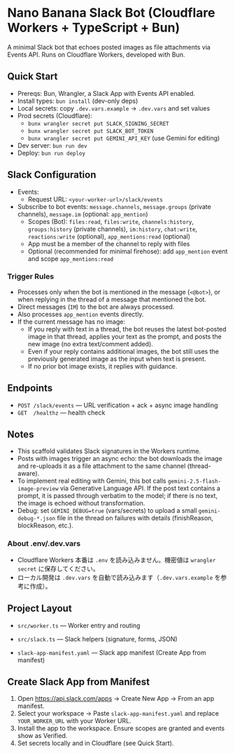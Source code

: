 # Nano Banana Slack Bot (Cloudflare Workers + TypeScript + Bun)

A minimal Slack bot that echoes posted images as file attachments via Events API. Runs on Cloudflare Workers, developed with Bun.

## Quick Start

- Prereqs: Bun, Wrangler, a Slack App with Events API enabled.
- Install types: `bun install` (dev-only deps)
- Local secrets: copy `.dev.vars.example` → `.dev.vars` and set values
- Prod secrets (Cloudflare):
  - `bunx wrangler secret put SLACK_SIGNING_SECRET`
  - `bunx wrangler secret put SLACK_BOT_TOKEN`
  - `bunx wrangler secret put GEMINI_API_KEY` (use Gemini for editing)
- Dev server: `bun run dev`
- Deploy: `bun run deploy`

## Slack Configuration

- Events:
  - Request URL: `<your-worker-url>/slack/events`
- Subscribe to bot events: `message.channels`, `message.groups` (private channels), `message.im` (optional: `app_mention`)
  - Scopes (Bot): `files:read`, `files:write`, `channels:history`, `groups:history` (private channels), `im:history`, `chat:write`, `reactions:write` (optional), `app_mentions:read` (optional)
  - App must be a member of the channel to reply with files
  - Optional (recommended for minimal firehose): add `app_mention` event and scope `app_mentions:read`

### Trigger Rules
- Processes only when the bot is mentioned in the message (`<@bot>`), or when replying in the thread of a message that mentioned the bot.
- Direct messages (`IM`) to the bot are always processed.
- Also processes `app_mention` events directly.
- If the current message has no image:
  - If you reply with text in a thread, the bot reuses the latest bot-posted image in that thread, applies your text as the prompt, and posts the new image (no extra text/comment added).
  - Even if your reply contains additional images, the bot still uses the previously generated image as the input when text is present.
  - If no prior bot image exists, it replies with guidance.

## Endpoints

- `POST /slack/events` — URL verification + ack + async image handling
- `GET  /healthz` — health check

## Notes

- This scaffold validates Slack signatures in the Workers runtime.
- Posts with images trigger an async echo: the bot downloads the image and re-uploads it as a file attachment to the same channel (thread-aware).
- To implement real editing with Gemini, this bot calls `gemini-2.5-flash-image-preview` via Generative Language API. If the post text contains a prompt, it is passed through verbatim to the model; if there is no text, the image is echoed without transformation.
 - Debug: set `GEMINI_DEBUG=true` (vars/secrets) to upload a small `gemini-debug-*.json` file in the thread on failures with details (finishReason, blockReason, etc.).


### About .env/.dev.vars
- Cloudflare Workers 本番は `.env` を読み込みません。機密値は `wrangler secret` に保存してください。
- ローカル開発は `.dev.vars` を自動で読み込みます（`.dev.vars.example` を参考に作成）。

## Project Layout

- `src/worker.ts` — Worker entry and routing
- `src/slack.ts` — Slack helpers (signature, forms, JSON)
  
- `slack-app-manifest.yaml` — Slack app manifest (Create App from manifest)

## Create Slack App from Manifest
1) Open https://api.slack.com/apps → Create New App → From an app manifest.
2) Select your workspace → Paste `slack-app-manifest.yaml` and replace `YOUR_WORKER_URL` with your Worker URL.
3) Install the app to the workspace. Ensure scopes are granted and events show as Verified.
4) Set secrets locally and in Cloudflare (see Quick Start).
